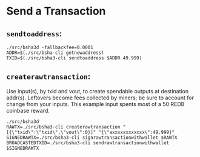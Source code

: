 # Send a Transaction

## `sendtoaddress`:

```
./src/bsha3d -fallbackfee=0.0001
ADDR=$(./src/bsha-cli getnewaddress)
TXID=$(./src/bsha3-cli sendtoaddress $ADDR 49.999)
```

## `createrawtransaction`:

Use input(s), by txid and vout, to create spendable outputs at destination addr(s). Leftovers become fees collected by miners; be sure to account for change from your inputs. This example input spents most of a 50 REDB coinbase reward.

```
./src/bsha3d
RAWTX=./src/bsha3-cli createrawtransaction "[{\"txid\":\"txid\",\"vout\":0}]" "{\"axxxxxxxxxxxx\":49.999}" 
SIGNEDRAWTX=./src/bsha3-cli signrawtransactionwithwallet $RAWTX
BROADCASTEDTXID=./src/bsha3-cli sendrawtransactionwithwallet $SIGNEDRAWTX
```
